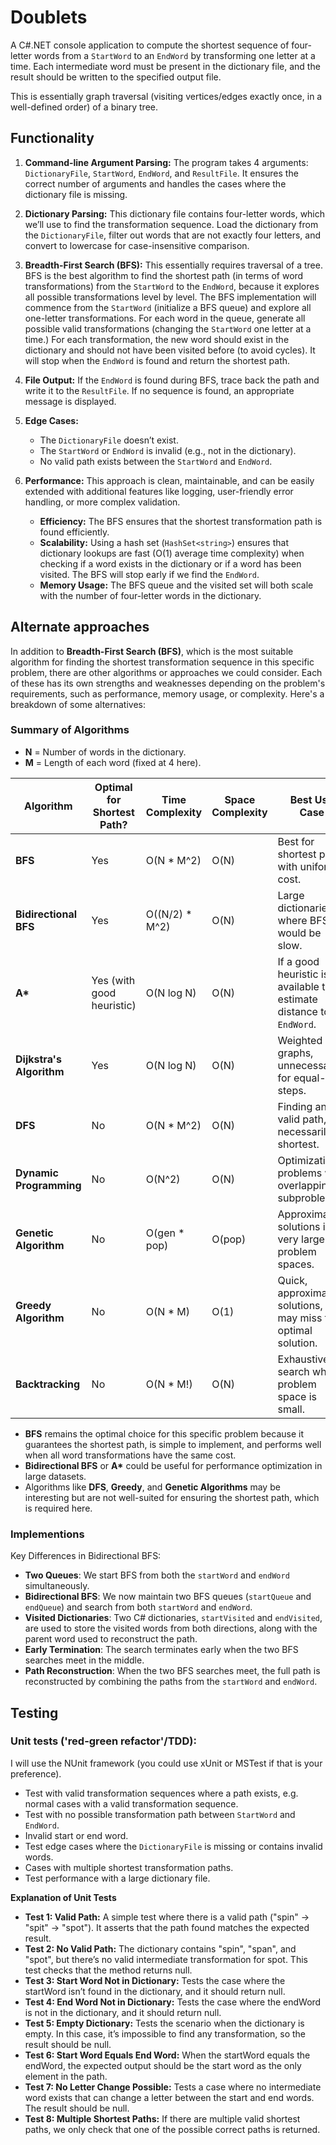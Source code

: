 # Doublets

A C#.NET console application to compute the shortest sequence of four-letter words from a `StartWord` to an `EndWord` by transforming one letter at a time. Each intermediate word must be present in the dictionary file, and the result should be written to the specified output file.

This is essentially graph traversal (visiting vertices/edges exactly once, in a well-defined order) of a binary tree.

## Functionality

1. **Command-line Argument Parsing:** The program takes 4 arguments: `DictionaryFile`, `StartWord`, `EndWord`, and `ResultFile`. It ensures the correct number of arguments and handles the cases where the dictionary file is missing.

2. **Dictionary Parsing:** This dictionary file contains four-letter words, which we’ll use to find the transformation sequence. Load the dictionary from the `DictionaryFile`, filter out words that are not exactly four letters, and convert to lowercase for case-insensitive comparison.

3. **Breadth-First Search (BFS):** This essentially requires traversal of a tree. BFS is the best algorithm to find the shortest path (in terms of word transformations) from the `StartWord` to the `EndWord`, because it explores all possible transformations level by level. The BFS implementation will commence from the `StartWord` (initialize a BFS queue) and explore all one-letter transformations. For each word in the queue, generate all possible valid transformations (changing the `StartWord` one letter at a time.) For each transformation, the new word should exist in the dictionary and should not have been visited before (to avoid cycles). It will stop when the `EndWord` is found and return the shortest path.

4. **File Output:** If the `EndWord` is found during BFS, trace back the path and write it to the `ResultFile`. If no sequence is found, an appropriate message is displayed.

5. **Edge Cases:**

   - The `DictionaryFile` doesn’t exist.
   - The `StartWord` or `EndWord` is invalid (e.g., not in the dictionary).
   - No valid path exists between the `StartWord` and `EndWord`.

6. **Performance:**
   This approach is clean, maintainable, and can be easily extended with additional features like logging, user-friendly error handling, or more complex validation.

   - **Efficiency:** The BFS ensures that the shortest transformation path is found efficiently.
   - **Scalability:** Using a hash set (`HashSet<string>`) ensures that dictionary lookups are fast (O(1) average time complexity) when checking if a word exists in the dictionary or if a word has been visited. The BFS will stop early if we find the `EndWord`.
   - **Memory Usage:** The BFS queue and the visited set will both scale with the number of four-letter words in the dictionary.

## Alternate approaches

In addition to **Breadth-First Search (BFS)**, which is the most suitable algorithm for finding the shortest transformation sequence in this specific problem, there are other algorithms or approaches we could consider. Each of these has its own strengths and weaknesses depending on the problem's requirements, such as performance, memory usage, or complexity. Here's a breakdown of some alternatives:

### Summary of Algorithms

- **N** = Number of words in the dictionary.
- **M** = Length of each word (fixed at 4 here).

| Algorithm                | Optimal for Shortest Path? | Time Complexity | Space Complexity | Best Use Case                                                       |
| ------------------------ | -------------------------- | --------------- | ---------------- | ------------------------------------------------------------------- |
| **BFS**                  | Yes                        | O(N \* M^2)     | O(N)             | Best for shortest path with uniform cost.                           |
| **Bidirectional BFS**    | Yes                        | O((N/2) \* M^2) | O(N)             | Large dictionaries, where BFS would be slow.                        |
| **A\***                  | Yes (with good heuristic)  | O(N log N)      | O(N)             | If a good heuristic is available to estimate distance to `EndWord`. |
| **Dijkstra's Algorithm** | Yes                        | O(N log N)      | O(N)             | Weighted graphs, unnecessary for equal-cost steps.                  |
| **DFS**                  | No                         | O(N \* M^2)     | O(N)             | Finding any valid path, not necessarily shortest.                   |
| **Dynamic Programming**  | No                         | O(N^2)          | O(N)             | Optimization problems with overlapping subproblems.                 |
| **Genetic Algorithm**    | No                         | O(gen \* pop)   | O(pop)           | Approximating solutions in very large problem spaces.               |
| **Greedy Algorithm**     | No                         | O(N \* M)       | O(1)             | Quick, approximate solutions, but may miss the optimal solution.    |
| **Backtracking**         | No                         | O(N \* M!)      | O(N)             | Exhaustive search when problem space is small.                      |

- **BFS** remains the optimal choice for this specific problem because it guarantees the shortest path, is simple to implement, and performs well when all word transformations have the same cost.
- **Bidirectional BFS** or **A\*** could be useful for performance optimization in large datasets.
- Algorithms like **DFS**, **Greedy**, and **Genetic Algorithms** may be interesting but are not well-suited for ensuring the shortest path, which is required here.

### Implementions

Key Differences in Bidirectional BFS:

- **Two Queues**: We start BFS from both the `startWord` and `endWord` simultaneously.
- **Bidirectional BFS**: We now maintain two BFS queues (`startQueue` and `endQueue`) and search from both `startWord` and `endWord`.
- **Visited Dictionaries**: Two C# dictionaries, `startVisited` and `endVisited`, are used to store the visited words from both directions, along with the parent word used to reconstruct the path.
- **Early Termination**: The search terminates early when the two BFS searches meet in the middle.
- **Path Reconstruction**: When the two BFS searches meet, the full path is reconstructed by combining the paths from the `startWord` and `endWord`.

## Testing

### Unit tests ('red-green refactor'/TDD):

I will use the NUnit framework (you could use xUnit or MSTest if that is your preference).

- Test with valid transformation sequences where a path exists, e.g. normal cases with a valid transformation sequence.
- Test with no possible transformation path between `StartWord` and `EndWord`.
- Invalid start or end word.
- Test edge cases where the `DictionaryFile` is missing or contains invalid words.
- Cases with multiple shortest transformation paths.
- Test performance with a large dictionary file.

**Explanation of Unit Tests**

- **Test 1: Valid Path:** A simple test where there is a valid path ("spin" → "spit" → "spot"). It asserts that the path found matches the expected result.
- **Test 2: No Valid Path:** The dictionary contains "spin", "span", and "spot", but there’s no valid intermediate transformation for spot. This test checks that the method returns null.
- **Test 3: Start Word Not in Dictionary:** Tests the case where the startWord isn’t found in the dictionary, and it should return null.
- **Test 4: End Word Not in Dictionary:** Tests the case where the endWord is not in the dictionary, and it should return null.
- **Test 5: Empty Dictionary:** Tests the scenario when the dictionary is empty. In this case, it’s impossible to find any transformation, so the result should be null.
- **Test 6: Start Word Equals End Word:** When the startWord equals the endWord, the expected output should be the start word as the only element in the path.
- **Test 7: No Letter Change Possible:** Tests a case where no intermediate word exists that can change a letter between the start and end words. The result should be null.
- **Test 8: Multiple Shortest Paths:** If there are multiple valid shortest paths, we only check that one of the possible correct paths is returned.
